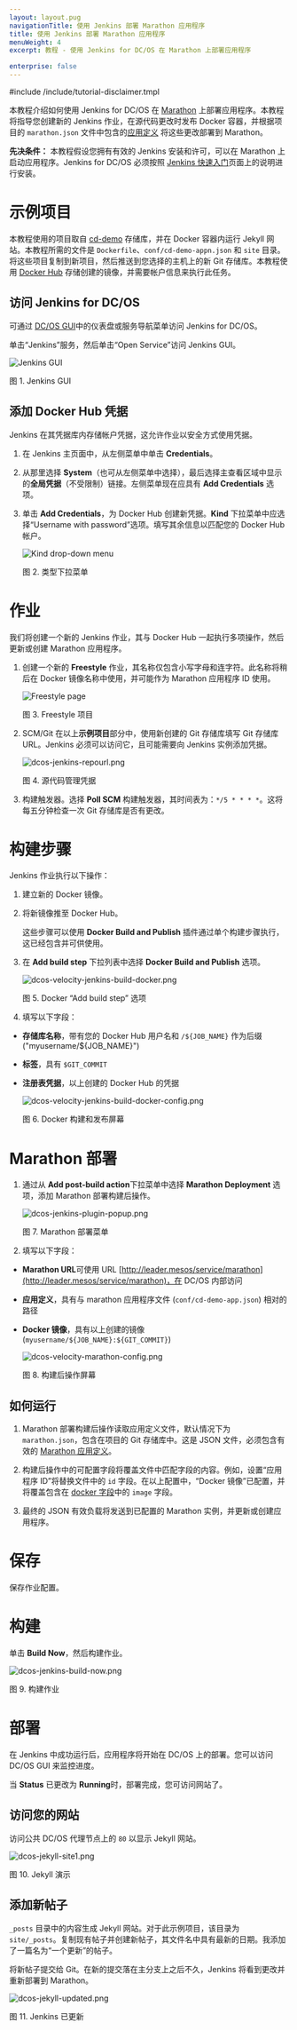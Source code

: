 ```yaml
---
layout: layout.pug
navigationTitle: 使用 Jenkins 部署 Marathon 应用程序
title: 使用 Jenkins 部署 Marathon 应用程序
menuWeight: 4
excerpt: 教程 - 使用 Jenkins for DC/OS 在 Marathon 上部署应用程序

enterprise: false
---
```



#include /include/tutorial-disclaimer.tmpl

本教程介绍如何使用 Jenkins for DC/OS 在 [Marathon][1] 上部署应用程序。本教程将指导您创建新的 Jenkins 作业，在源代码更改时发布 Docker 容器，并根据项目的 `marathon.json` 文件中包含的[应用定义][3] 将这些更改部署到 Marathon。

**先决条件：**
本教程假设您拥有有效的 Jenkins 安装和许可，可以在 Marathon 上启动应用程序。Jenkins for DC/OS 必须按照 [Jenkins 快速入门](/mesosphere/dcos/services/jenkins/quickstart/)页面上的说明进行安装。

# 示例项目

本教程使用的项目取自 [cd-demo][4] 存储库，并在 Docker 容器内运行 Jekyll 网站。本教程所需的文件是 `Dockerfile`、`conf/cd-demo-appn.json` 和 `site` 目录。将这些项目复制到新项目，然后推送到您选择的主机上的新 Git 存储库。本教程使用 [Docker Hub][6] 存储创建的镜像，并需要帐户信息来执行此任务。

## 访问 Jenkins for DC/OS

可通过 [DC/OS GUI](/mesosphere/dcos/gui/)中的仪表盘或服务导航菜单访问 Jenkins for DC/OS。

单击“Jenkins”服务，然后单击“Open Service”访问 Jenkins GUI。

![Jenkins GUI](/mesosphere/dcos/1.12/img/dcos-velocity-jenkins-ui.png)

图 1. Jenkins GUI 

## 添加 Docker Hub 凭据

Jenkins 在其凭据库内存储帐户凭据，这允许作业以安全方式使用凭据。

1. 在 Jenkins 主页面中，从左侧菜单中单击 **Credentials**。
1. 从那里选择 **System**（也可从左侧菜单中选择），最后选择主查看区域中显示的**全局凭据**（不受限制）链接。左侧菜单现在应具有 **Add Credentials** 选项。

1. 单击 **Add Credentials**，为 Docker Hub 创建新凭据。**Kind** 下拉菜单中应选择“Username with password”选项。填写其余信息以匹配您的 Docker Hub 帐户。

    ![Kind drop-down menu](/mesosphere/dcos/1.12/img/dcos-velocity-jenkins-creds-new.png)

    图 2. 类型下拉菜单

# 作业

我们将创建一个新的 Jenkins 作业，其与 Docker Hub 一起执行多项操作，然后更新或创建 Marathon 应用程序。

1. 创建一个新的 **Freestyle** 作业，其名称仅包含小写字母和连字符。此名称将稍后在 Docker 镜像名称中使用，并可能作为 Marathon 应用程序 ID 使用。

    ![Freestyle page](/mesosphere/dcos/1.12/img/dcos-jenkins-new-freestyle.png)

    图 3. Freestyle 项目

1. SCM/Git 在以上**示例项目**部分中，使用新创建的 Git 存储库填写 Git 存储库 URL。Jenkins 必须可以访问它，且可能需要向 Jenkins 实例添加凭据。

    ![dcos-jenkins-repourl.png](/mesosphere/dcos/1.12/img/dcos-jenkins-repourl.png)

    图 4. 源代码管理凭据

1. 构建触发器。选择 **Poll SCM** 构建触发器，其时间表为：`*/5 * * * *`。这将每五分钟检查一次 Git 存储库是否有更改。

# 构建步骤

Jenkins 作业执行以下操作：

1. 建立新的 Docker 镜像。
1. 将新镜像推至 Docker Hub。

    这些步骤可以使用 **Docker Build and Publish** 插件通过单个构建步骤执行，这已经包含并可供使用。

1. 在 **Add build step** 下拉列表中选择 **Docker Build and Publish** 选项。

    ![dcos-velocity-jenkins-build-docker.png](/mesosphere/dcos/1.12/img/dcos-velocity-jenkins-build-docker.png)

    图 5. Docker “Add build step” 选项

1. 填写以下字段：

* **存储库名称**，带有您的 Docker Hub 用户名和 `/${JOB_NAME}` 作为后缀  ("myusername/${JOB_NAME}")
* **标签**，具有 `$GIT_COMMIT`
* **注册表凭据**，以上创建的 Docker Hub 的凭据

    ![dcos-velocity-jenkins-build-docker-config.png](/mesosphere/dcos/1.12/img/dcos-velocity-jenkins-build-docker-config.png)

    图 6. Docker 构建和发布屏幕

# Marathon 部署

1. 通过从 **Add post-build action**下拉菜单中选择 **Marathon Deployment** 选项，添加 Marathon 部署构建后操作。

    ![dcos-jenkins-plugin-popup.png](/mesosphere/dcos/1.12/img/dcos-jenkins-plugin-popup.png)

    图 7. Marathon 部署菜单

1. 填写以下字段：

* **Marathon URL**可使用 URL [http://leader.mesos/service/marathon](http://leader.mesos/service/marathon)，在 DC/OS 内部访问
* **应用定义**，具有与 marathon 应用程序文件 (`conf/cd-demo-app.json`) 相对的路径
* **Docker 镜像**，具有以上创建的镜像 (`myusername/${JOB_NAME}:${GIT_COMMIT}`)

    ![dcos-velocity-marathon-config.png](/mesosphere/dcos/1.12/img/dcos-velocity-marathon-config.png)

    图 8. 构建后操作屏幕

## 如何运行

1. Marathon 部署构建后操作读取应用定义文件，默认情况下为 `marathon.json`，包含在项目的 Git 存储库中。这是 JSON 文件，必须包含有效的 [Marathon 应用定义][3]。

1. 构建后操作中的可配置字段将覆盖文件中匹配字段的内容。例如，设置“应用程序 ID”将替换文件中的 `id` 字段。在以上配置中，“Docker 镜像”已配置，并将覆盖包含在 [docker 字段][5]中的 `image` 字段。

1. 最终的 JSON 有效负载将发送到已配置的 Marathon 实例，并更新或创建应用程序。

# 保存

保存作业配置。

# 构建

单击 **Build Now**，然后构建作业。

![dcos-jenkins-build-now.png](/mesosphere/dcos/1.12/img/dcos-jenkins-build-now.png)

图 9. 构建作业

# 部署

在 Jenkins 中成功运行后，应用程序将开始在 DC/OS 上的部署。您可以访问 DC/OS GUI 来监控进度。

当 **Status** 已更改为 **Running**时，部署完成，您可访问网站了。

## 访问您的网站

访问公共 DC/OS 代理节点上的 `80` 以显示 Jekyll 网站。

![dcos-jekyll-site1.png](/mesosphere/dcos/1.12/img/dcos-jekyll-site1.png)

图 10. Jekyll 演示

## 添加新帖子

`_posts` 目录中的内容生成 Jekyll 网站。对于此示例项目，该目录为 `site/_posts`。复制现有帖子并创建新帖子，其文件名中具有最新的日期。我添加了一篇名为“一个更新”的帖子。

将新帖子提交给 Git。在新的提交落在主分支上之后不久，Jenkins 将看到更改并重新部署到 Marathon。

![dcos-jekyll-updated.png](/mesosphere/dcos/1.12/img/dcos-jekyll-updated.png)

图 11. Jenkins 已更新

 [1]:https://mesosphere.github.io/marathon/
 [3]:https://mesosphere.github.io/marathon/docs/application-basics.html
 [4]:https://github.com/mesosphere/cd-demo
 [5]:https://mesosphere.github.io/marathon/docs/native-docker.html
 [6]:https://hub.docker.com/
